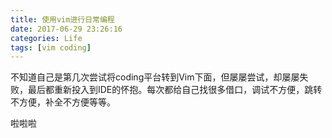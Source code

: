 ```yaml
---
title: 使用vim进行日常编程
date: 2017-06-29 23:26:16
categories: Life
tags: [vim coding]
---
```


不知道自己是第几次尝试将coding平台转到Vim下面，但屡屡尝试，却屡屡失败，最后都重新投入到IDE的怀抱。每次都给自己找很多借口，调试不方便，跳转不方便，补全不方便等等。

<!-- more -->

啦啦啦
